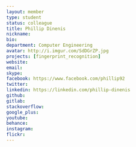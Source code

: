 ```yaml
---
layout: member
type: student
status: colleague
title: Phillip Dinenis
nickname:
bio:
department: Computer Engineering
avatar: http://i.imgur.com/SdDGrZP.jpg
projects: [fingerprint_recognition]
website:
email:
skype:
facebook: https://www.facebook.com/phillip92
twitter:
linkedin: https://linkedin.com/phillip-dinenis
github:
gitlab:
stackoverflow:
google_plus:
youtube:
behance:
instagram:
flickr:
---
```

